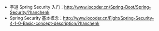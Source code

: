 * 芋道 Spring Security 入门：<http://www.iocoder.cn/Spring-Boot/Spring-Security/?hanchenk>
* Spring Security 基本概念：<http://www.iocoder.cn/Fight/Spring-Security-4-1-0-Basic-concept-description/?hanchenk>
